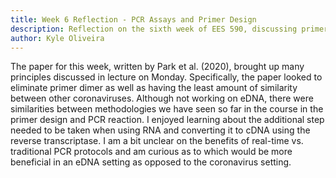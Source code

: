 ```yaml
---
title: Week 6 Reflection - PCR Assays and Primer Design 
description: Reflection on the sixth week of EES 590, discussing primer design and PCR assays.
author: Kyle Oliveira
---
```


The paper for this week, written by Park et al. (2020), brought up many principles discussed in lecture on Monday. Specifically, the paper looked to eliminate primer dimer as well as having the least amount of similarity between other coronaviruses. Although not working on eDNA, there were similarities between methodologies we have seen so far in the course in the primer design and PCR reaction. I enjoyed learning about the additional step needed to be taken when using RNA and converting it to cDNA using the reverse transcriptase. I am a bit unclear on the benefits of real-time vs. traditional PCR protocols and am curious as to which would be more beneficial in an eDNA setting as opposed to the coronavirus setting. 